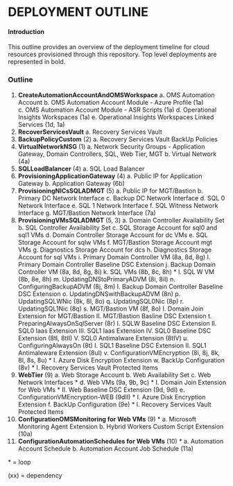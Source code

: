 # DEPLOYMENT OUTLINE

#### Introduction
This outline provides an overview of the deployment timeline for cloud resources provisioned through this repository. Top level deployments are represented in bold.

### Outline

1. **CreateAutomationAccountAndOMSWorkspace**
        a. OMS Automation Account
        b. OMS Automation Account Module - Azure Profile (1a)  
        c. OMS Automation Account Module - ASR Scripts (1a)
        d. Operational Insights Workspaces (1a)
        e. Operational Insights Workspaces Linked Services (1d, 1a)
2. **RecoverServicesVault**
        a. Recovery Services Vault
3. **BackupPolicyCustom** (2)
        a.  Recovery Services Vault BackUp Policies
4. **VirtualNetworkNSG** (1)
        a. Network Security Groups - Application Gateway, Domain Controllers, SQL, Web Tier, MGT
        b. Virtual Network (4a)
5. **SQLLoadBalancer** (4)
        a. SQL Load Balancer
6. **ProvisioningApplicationGateway** (4)
        a. Public IP for Application Gateway
        b. Application Gateway (6b)
7. **ProvisioningNICsSQLADMGT** (5)
        a. Public IP for MGT/Bastion
        b. Primary DC Network Interface
        c. Backup DC Network Interface
        d. SQL 0 Network Interface
        e. SQL 1 Network Interface
        f. SQL Witness Network Interface
        g. MGT/Bastion Network Interface (7a)
8. **ProvisioningVMsSQLADMGT** (5, 3)
        a. Domain Controller Availability Set
        b. SQL Controller Availability Set
        c. SQL Storage Account for sql0 and sql1 VMs
        d. Domain Controller Storage Account for dc VMs
        e. SQL Storage Account for sqlw VMs
        f. MGT/Bastion Storage Account mgt VMs
        g. Diagnostics Storage Account for dcs
        h. Diagnostics Storage Account for sql VMs
        i. Primary Domain Controller VM (8a, 8d, 8g)
            I. Primary Domain Controller Baseline DSC Extension
        j. Backup Domain Controller VM (8a, 8d, 8g, 8i)
        k. SQL VMs (8b, 8c, 8h) \*
        l. SQL W VM (8b, 8e, 8h)
        m. UpdatingDNStoPrimaryADVM (8i, 8iI)
        n. ConfiguringBackupADVM (8j, 8m)
          I. Backup Domain Controller Baseline DSC Extension
        o. UpdatingDNSwithBackupADVM (8n)
        p. UpdatingSQLWNic (8k, 8l, 8o)
        q. UpdatingSQL0Nic (8p)
        r. UpdatingSQL1Nic (8q)
        s. MGT/Bastion VM (8f, 8o)
          I. Domain Join Extension for MGT/Bastion
          II. MGT/Bastion Basline DSC Extension
        t. PreparingAlwaysOnSqlServer (8r)
          I. SQLW Baseline DSC Extension
          II. SQL0 Iaas Extension
          III. SQL1 Iaas Extension
          IV. SQL0 Baseline DSC Extension (8tI, 8tII)
          V. SQL0 Antimalware Extension (8tIV)
        u. ConfiguringAlwaysOn (8t)
          I. SQL1 Baseline DSC Extension
          II. SQL1 Antimaleware Extension (8uI)
        v. ConfigurationVMEncryption (8i, 8j, 8k, 8l, 8s, 8u) \*
          I. Azure Disk Encryption Extension
        w. BackUp Configuration (8v) \*
          I. Recovery Services Vault Protected Items
9. **WebTier** (9)
        a. Web Storage Account
        b. Web Availability Set
        c. Web Network Interfaces \*
        d. Web VMs (9a, 9b, 9c) \*
          I. Domain Join Extension for Web VMs \*
          II. Web Baseline DSC Extension (9d, 9dI)
        e. ConfigurationVMEncryption-WEB (9dII) \*
          I. Azure Disk Encryption Extension
        f. BackUp Configuration (9e) \*
          I. Recovery Services Vault Protected Items
10. **ConfigurationOMSMonitoring for Web VMs** (9) \*
        a. Microsoft Monitoring Agent Extension
        b. Hybrid Workers Custom Script Extension (10a)
11. **ConfigurationAutomationSchedules for Web VMs** (10) \*
        a. Automation Account Schedule
        b. Automation Account Job Schedule (11a)


  \* = loop

  (xx) = dependency                      
